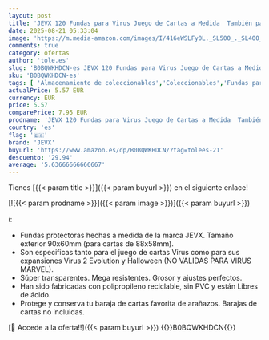 ```yaml
---
layout: post
title: 'JEVX 120 Fundas para Virus Juego de Cartas a Medida  También para Las Expansiones Virus 2 y Halloween Tamaño 90x60mm Baraja de Cartas para Niños y Adultos  Juego de Mesa'
date: 2025-08-21 05:33:04
image: 'https://m.media-amazon.com/images/I/416eWSLFy0L._SL500_._SL400_.jpg'
comments: true
category: ofertas
author: 'tole.es'
slug: 'B0BQWKHDCN-es JEVX 120 Fundas para Virus Juego de Cartas a Medida...'
sku: 'B0BQWKHDCN-es'
tags: [ 'Almacenamiento de coleccionables','Coleccionables','Fundas para cartas coleccionables','Juguetes','Juguetes y juegos','halloween','jevx','Álbumes y fundas para cartas coleccionables','🇪🇸', ]
actualPrice: 5.57 EUR
currency: EUR
price: 5.57
comparePrice: 7.95 EUR
prodname: 'JEVX 120 Fundas para Virus Juego de Cartas a Medida  También para Las Expansiones Virus 2 y Halloween Tamaño 90x60mm Baraja de Cartas para Niños y Adultos  Juego de Mesa'
country: 'es'
flag: '🇪🇸'
brand: 'JEVX'
buyurl: 'https://www.amazon.es/dp/B0BQWKHDCN/?tag=tolees-21'
descuento: '29.94'
average: '5.63666666666667'
---
```


Tienes [{{< param title >}}]({{< param buyurl >}}) en el siguiente enlace!

[![{{< param prodname >}}]({{< param image >}})]({{< param buyurl >}})

ℹ️:

- Fundas protectoras hechas a medida de la marca JEVX. Tamaño exterior 90x60mm (para cartas de 88x58mm).
- Son especificas tanto para el juego de cartas Virus como para sus expansiones Virus 2 Evolution y Halloween (NO VALIDAS PARA VIRUS MARVEL).
- Súper transparentes. Mega resistentes. Grosor y ajustes perfectos.
- Han sido fabricadas con polipropileno reciclable, sin PVC y están Libres de ácido.
- Protege y conserva tu baraja de cartas favorita de arañazos. Barajas de cartas no incluidas.

[🛒 Accede a la oferta!!]({{< param buyurl >}})
{{<world>}}B0BQWKHDCN{{</world>}}
